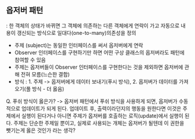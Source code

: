 ## 옵저버 패턴
: 한 객체의 상태가 바뀌면 그 객체에 의존하는 다른 객체에게 연락이 가고 자동으로 내용이 갱신되는 방식으로 일대다(one-to-many)의존성을 정의

- 주제 (subject)는 동일한 인터페이스를 써서 옵저버에게 연락
- Observer 인터페이스를 구현하기만 하면 어떤 구상 클래스의 옵저버라도 패턴에 참여할 수 있음
- 주제는 옵저버들이 Observer 인터페이스를 구현한다는 것을 제외하면 옵저버에 관해 전혀 모름(느슨한 결합)
- 방식 : 1. 주제 -> 옵저버에게 데이터 보내기(푸시 방식), 2. 옵저버가 데이터를 가져오기(풀 방식 - 더 옳음)


Q. 푸쉬 방식이 옳은가?
-> 옵저버 패턴에서 푸쉬 방식을 사용하게 되면, 옵저버가 수동적으로 업데이트가 되게 된다.
업데이트 후, 출력이라던지의 행동을 원한다면 이것은 주제에서 실행이 된다거나 아니면 주제가 옵저버를 호출하는 로직(update)에서 실행이 된다.
주제는 단순한 주제일 뿐이고, 실제로 사용되는 개체는 옵저버가 될텐데 이 권한을 뺏기는게 옳은 것인가 라는 생각?